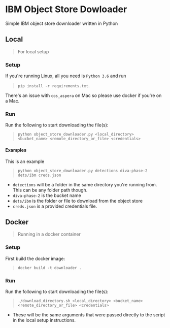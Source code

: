 # IBM Object Store Dowloader

Simple IBM object store downloader written in Python

## Local

> For local setup

### Setup

If you're running Linux, all you need is `Python 3.6` and run

> `pip install -r requirements.txt`.

There's an issue with `cos_aspera` on Mac so please use docker if you're on a Mac.

### Run

Run the following to start downloading the file(s):

> `python object_store_downloader.py <local_directory> <bucket_name> <remote_directory_or_file> <credentials>`

#### Examples

This is an example

> `python object_store_downloader.py detections diva-phase-2 dets/ibm creds.json`

- `detections` will be a folder in the same directory you're running from. This can be any folder path though.
- `diva-phase-2` is the bucket name
- `dets/ibm` is the folder or file to download from the object store
- `creds.json` is a provided credentials file.

## Docker

> Running in a docker container

### Setup

First build the docker image:

> `docker build -t downloader .`

### Run

Run the following to start downloading the file(s):

> `./download_directory.sh <local_directory> <bucket_name> <remote_directory_or_file> <credentials>`

- These will be the same arguments that were passed directly to the script in the local setup instructions.
